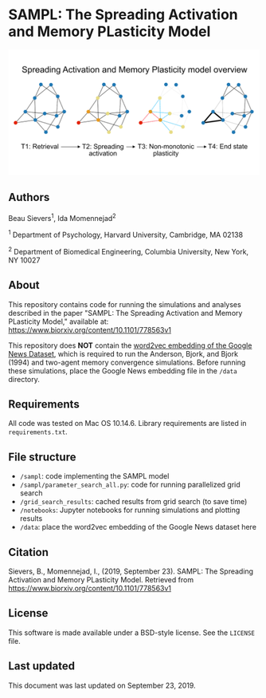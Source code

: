 # SAMPL: The Spreading Activation and Memory PLasticity Model

![SAMPL conceptual figure](figure_github.png)

## Authors

Beau Sievers<sup>1</sup>, Ida Momennejad<sup>2</sup>

<sup>1</sup> Department of Psychology, Harvard University, Cambridge, MA 02138

<sup>2</sup> Department of Biomedical Engineering, Columbia University, New York, NY 10027

## About

This repository contains code for running the simulations and analyses described in the paper "SAMPL: The Spreading Activation and Memory PLasticity Model," available at: https://www.biorxiv.org/content/10.1101/778563v1

This repository does **NOT** contain the [word2vec embedding of the Google News Dataset](https://drive.google.com/file/d/0B7XkCwpI5KDYNlNUTTlSS21pQmM/edit?usp=sharing), which is required to run the Anderson, Bjork, and Bjork (1994) and two-agent memory convergence simulations. Before running these simulations, place the Google News embedding file in the `/data` directory.

## Requirements

All code was tested on Mac OS 10.14.6. Library requirements are listed in `requirements.txt`.

## File structure

- `/sampl`: code implementing the SAMPL model
- `/sampl/parameter_search_all.py`: code for running parallelized grid search
- `/grid_search_results`: cached results from grid search (to save time)
- `/notebooks`: Jupyter notebooks for running simulations and plotting results
- `/data`: place the word2vec embedding of the Google News dataset here

## Citation

Sievers, B., Momennejad, I., (2019, September 23). SAMPL: The Spreading Activation and Memory PLasticity Model. Retrieved from https://www.biorxiv.org/content/10.1101/778563v1

## License

This software is made available under a BSD-style license. See the `LICENSE` file.

## Last updated

This document was last updated on September 23, 2019.
